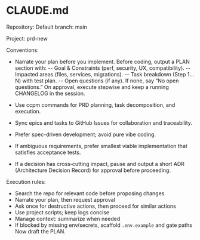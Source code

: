 # CLAUDE.md

Repository: 
Default branch: main

Project: prd-new

Conventions:

- Narrate your plan before you implement. Before coding, output a PLAN section with:
-- Goal & Constraints (perf, security, UX, compatibility).
-- Impacted areas (files, services, migrations).
-- Task breakdown (Step 1…N) with test plan.
-- Open questions (if any). If none, say “No open questions.” On approval, execute stepwise and keep a running CHANGELOG in the session.

- Use ccpm commands for PRD planning, task decomposition, and execution.
- Sync epics and tasks to GitHub Issues for collaboration and traceability.
- Prefer spec-driven development; avoid pure vibe coding.
- If ambiguous requirements, prefer smallest viable implementation that satisfies acceptance tests.
- If a decision has cross‑cutting impact, pause and output a short ADR (Architecture Decision Record) for approval before proceeding.

Execution rules:
- Search the repo for relevant code before proposing changes
- Narrate your plan, then request approval
- Ask once for destructive actions, then proceed for similar actions
- Use project scripts; keep logs concise
- Manage context: summarize when needed
- If blocked by missing env/secrets, scaffold `.env.example` and gate paths
Now draft the PLAN.